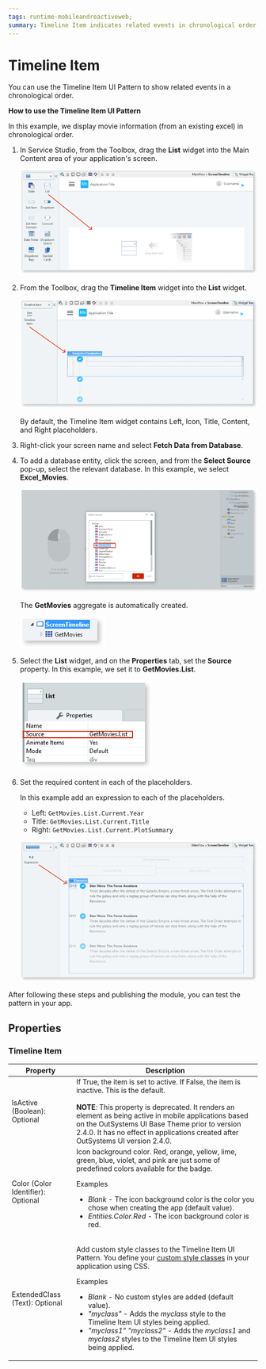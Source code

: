 ```yaml
---
tags: runtime-mobileandreactiveweb;  
summary: Timeline Item indicates related events in chronological order.
---
```


# Timeline Item

You can use the Timeline Item UI Pattern to show related events in a chronological order.

**How to use the Timeline Item UI Pattern**

In this example, we display movie information (from an existing excel) in chronological order.

1. In Service Studio, from the Toolbox, drag the **List** widget into the Main Content area of your application's screen.

    ![](<images/timelineitem-1-ss.png>)

1. From the Toolbox, drag the **Timeline Item** widget into the **List** widget.

    ![](<images/timelineitem-2-ss.png>)

    By default, the Timeline Item widget contains Left, Icon, Title, Content, and Right placeholders.  

1. Right-click your screen name and select **Fetch Data from Database**.

1. To add a database entity, click the screen, and from the **Select Source** pop-up, select the relevant database. In this example, we select **Excel_Movies**.  

    ![](<images/timelineitem-3-ss.png>)

    The **GetMovies** aggregate is automatically created.

    ![](<images/timelineitem-4-ss.png>)

1. Select the **List** widget, and on the **Properties** tab, set the **Source** property. In this example, we set it to **GetMovies.List**.

    ![](<images/timelineitem-5-ss.png>)

1. Set the required content in each of the placeholders.

    In this example add an expression to each of the placeholders.
    - Left: ``GetMovies.List.Current.Year``
    - Title: ``GetMovies.List.Current.Title``
    - Right: 
    ``GetMovies.List.Current.PlotSummary``

    ![](<images/timelineitem-6-ss.png>)

After following these steps and publishing the module, you can test the pattern in your app.

## Properties

### Timeline Item

| Property | Description |
|---|---|
| IsActive (Boolean): Optional | If True, the item is set to active. If False, the item is inactive. This is the default.<br/><br/>**NOTE**: This property is deprecated. It renders an element as being active in mobile applications based on the OutSystems UI Base Theme prior to version 2.4.0. It has no effect in applications created after OutSystems UI version 2.4.0. |
| Color (Color Identifier): Optional | Icon background color. Red, orange, yellow, lime, green, blue, violet, and pink are just some of predefined colors available for the badge. <p>Examples <ul><li>_Blank_ - The icon background color is the color you chose when creating the app (default value).</li><li>_Entities.Color.Red_ - The icon background color is red.</li></ul></p> |
| ExtendedClass (Text): Optional | <p>Add custom style classes to the Timeline Item UI Pattern. You define your [custom style classes](../../../../../develop/ui/look-feel/css.md) in your application using CSS.</p> <p>Examples <ul><li>_Blank_ - No custom styles are added (default value).</li><li>_"myclass"_ - Adds the _myclass_ style to the Timeline Item UI styles being applied.</li><li>_"myclass1" "myclass2"_ - Adds the _myclass1_ and _myclass2_ styles to the Timeline Item UI styles being applied.</li></ul></p> |
